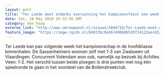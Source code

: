 ```yaml
---
layout: post
title: "Ter Leede moet ondanks overwinning het kampioensfeest een week uitstellen"
date: Sat, 18 May 2019 15:32:36 GMT
category: den_haag
externe_link: "http://www.omroepwest.nl/nieuws/3846716/Ter-Leede-moet-ondanks-overwinning-het-kampioensfeest-een-week-uitstellen"
feature_image: "https://imgw.rgcdn.nl/84933bc0a56749068b520f34122aec83/opener/3846723.jpg"
---
```


Ter Leede kan pas volgende week het kampioenschap in de hoofdklasse binnenhalen. De Sassenheimers wonnen zelf met 1-3 van Zwaluwen uit Vlaardingen. Concurrent Volendam won ook, namelijk op bezoek bij Achilles Veen: 1-2. Het verschil tussen beide ploegen is drie punten met nog één speelronde te gaan in het voordeel van de Bollenstreekclub.
